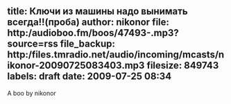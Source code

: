 title: Ключи из машины надо вынимать всегда!!(проба)
author: nikonor
file: http:/audioboo.fm/boos/47493-.mp3?source=rss
file_backup: http:/files.tmradio.net/audio/incoming/mcasts/nikonor-20090725083403.mp3
filesize: 849743
labels: draft
date: 2009-07-25 08:34
---
A boo by nikonor
